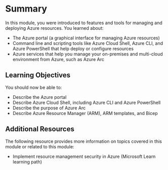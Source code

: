 # **Summary**

In this module, you were introduced to features and tools for managing and deploying Azure resources. You learned about:

- The Azure portal (a graphical interface for managing Azure resources)
- Command line and scripting tools like Azure Cloud Shell, Azure CLI, and Azure PowerShell that help deploy or configure resources
- Azure services that help you manage your on-premises and multi-cloud environment from Azure, such as Azure Arc

## **Learning Objectives**

You should now be able to:

- Describe the Azure portal
- Describe Azure Cloud Shell, including Azure CLI and Azure PowerShell
- Describe the purpose of Azure Arc
- Describe Azure Resource Manager (ARM), ARM templates, and Bicep

## **Additional Resources**

The following resource provides more information on topics covered in this module or related to this module:

- Implement resource management security in Azure (Microsoft Learn learning path)
